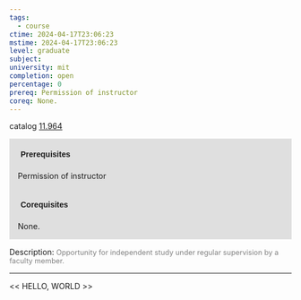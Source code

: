 ```yaml
---
tags:
  - course
ctime: 2024-04-17T23:06:23
mstime: 2024-04-17T23:06:23
level: graduate
subject: 
university: mit
completion: open
percentage: 0
prereq: Permission of instructor
coreq: None.
---
```


catalog [11.964](http://student.mit.edu/catalog/m11c.html#11.964)

<span style="display: block; padding: 15px; background-color: rgb(100, 100, 100, 0.2);"><font id="m_prereq639_0" style="display: block; font-family: Arial, sans-serif; font-weight: bold; padding: 5px">Prerequisites</font><br><span id="prereq639_0">Permission of instructor</span></span>
<span style="display: block; padding: 15px; background-color: rgb(100, 100, 100, 0.2);"><font id="m_coreq639_0" style="display: block; font-family: Arial, sans-serif; font-weight: bold; padding: 5px">Corequisites</font><br><span id="coreq639_0">None.</span></span>

<font style="">Description:</font>
<font style="color: grey; font-size: 0.8rem;">Opportunity for independent study under regular supervision by a faculty member.</font>



---

<< HELLO, WORLD >>
